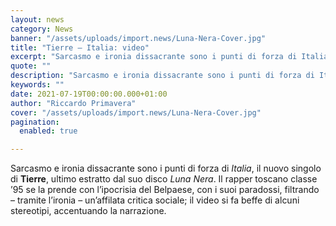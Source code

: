```yaml
---
layout: news
category: News
banner: "/assets/uploads/import.news/Luna-Nera-Cover.jpg"
title: "Tierre – Italia: video"
excerpt: "Sarcasmo e ironia dissacrante sono i punti di forza di Italia, il nuovo singolo di Tierre, ultimo estratto dal suo disco Luna Nera. Il rapper toscano classe ’95 se la prende con l’ipocrisia del Belpaese, con i suoi paradossi, filtrando – tramite l’ironia – un’affilata critica sociale; il video si fa beffe di alcuni stereotipi, [&hellip"
quote: ""
description: "Sarcasmo e ironia dissacrante sono i punti di forza di Italia, il nuovo singolo di Tierre, ultimo estratto dal suo disco Luna Nera. Il rapper toscano classe ’95 se la prende con l’ipocrisia del Belpaese, con i suoi paradossi, filtrando – tramite l’ironia – un’affilata critica sociale; il video si fa beffe di alcuni stereotipi, [&hellip"
keywords: ""
date: 2021-07-19T00:00:00.000+01:00
author: "Riccardo Primavera"
cover: "/assets/uploads/import.news/Luna-Nera-Cover.jpg"
pagination:
  enabled: true

---
```


Sarcasmo e ironia dissacrante sono i punti di forza di _Italia_, il nuovo singolo di **Tierre**, ultimo estratto dal suo disco _Luna Nera_. Il rapper toscano classe ’95 se la prende con l’ipocrisia del Belpaese, con i suoi paradossi, filtrando – tramite l’ironia – un’affilata critica sociale; il video si fa beffe di alcuni stereotipi, accentuando la narrazione.